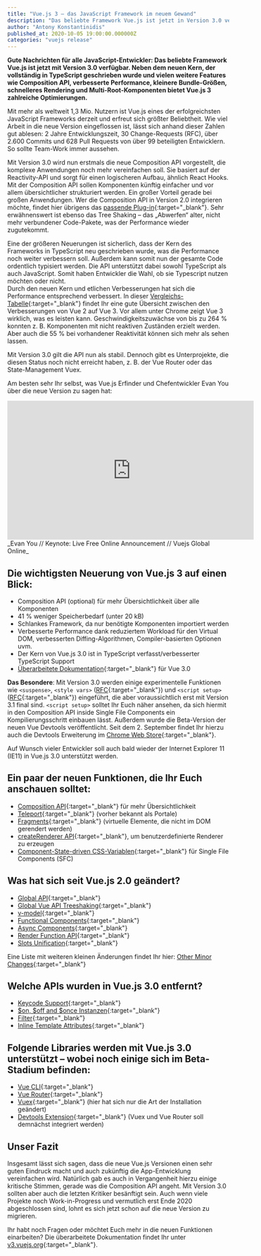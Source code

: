 ```yaml
---
title: "Vue.js 3 – das JavaScript Framework im neuem Gewand"
description: "Das beliebte Framework Vue.js ist jetzt in Version 3.0 verfügbar. Welche Vorteile und Verbesserungen es bietet, erfahrt Ihr hier."
author: "Antony Konstantinidis"
published_at: 2020-10-05 19:00:00.000000Z
categories: "vuejs release"
---
```


**Gute Nachrichten für alle JavaScript-Entwickler: Das beliebte Framework Vue.js ist jetzt mit Version 3.0 verfügbar. 
Neben dem neuen Kern, der vollständig in TypeScript geschrieben wurde und vielen weitere Features wie Composition API, verbesserte Performance, 
kleinere Bundle-Größen, schnelleres Rendering und Multi-Root-Komponenten bietet Vue.js 3 zahlreiche Optimierungen.**

Mit mehr als weltweit 1,3 Mio. Nutzern ist Vue.js eines der erfolgreichsten JavaScript Frameworks derzeit und erfreut sich größter Beliebtheit. 
Wie viel Arbeit in die neue Version eingeflossen ist, lässt sich anhand dieser Zahlen gut ablesen: 
2 Jahre Entwicklungszeit, 30 Change-Requests (RFC), über 2.600 Commits und 628 Pull Requests von über 99 beteiligten Entwicklern. 
So sollte Team-Work immer aussehen.

Mit Version 3.0 wird nun erstmals die neue Composition API vorgestellt, 
die komplexe Anwendungen noch mehr vereinfachen soll. Sie basiert auf der Reactivity-API und sorgt für einen logischeren Aufbau, ähnlich React Hooks. 
Mit der Composition API sollen Komponenten künftig einfacher und vor allem übersichtlicher strukturiert werden. 
Ein großer Vorteil gerade bei großen Anwendungen. Wer die Composition API in Version 2.0 integrieren möchte, findet hier übrigens das [passende Plug-in](https://github.com/vuejs/composition-api){:target="_blank"}.
Sehr erwähnenswert ist ebenso das Tree Shaking – das „Abwerfen“ alter, nicht mehr verbundener Code-Pakete, was der Performance wieder zugutekommt.

Eine der größeren Neuerungen ist sicherlich, dass der Kern des Frameworks in TypeScript neu geschrieben wurde, 
was die Performance noch weiter verbessern soll. Außerdem kann somit nun der gesamte Code ordentlich typisiert werden. 
Die API unterstützt dabei sowohl TypeScript als auch JavaScript. Somit haben Entwickler die Wahl, ob sie Typescript nutzen möchten oder nicht.  
Durch den neuen Kern und etlichen Verbesserungen hat sich die Performance entsprechend verbessert. 
In dieser [Vergleichs-Tabelle](https://docs.google.com/spreadsheets/d/1VJFx-kQ4KjJmnpDXIEaig-cVAAJtpIGLZNbv3Lr4CR0/edit#gid=0){:target="_blank"} findet Ihr eine gute Übersicht zwischen den Verbesserungen von Vue 2 auf Vue 3. 
Vor allem unter Chrome zeigt Vue 3 wirklich, was es leisten kann. Geschwindigkeitszuwächse von bis zu 264 % konnten z. B. Komponenten mit nicht reaktiven Zuständen erzielt werden. Aber auch die 55 % bei vorhandener Reaktivität können sich mehr als sehen lassen.

Mit Version 3.0 gilt die API nun als stabil. 
Dennoch gibt es Unterprojekte, die diesen Status noch nicht erreicht haben, z. B. der Vue Router oder das State-Management Vuex. 

Am besten sehr Ihr selbst, was Vue.js Erfinder und Chefentwickler Evan You über die neue Version zu sagen hat:

<iframe width="560" height="315" src="https://www.youtube.com/embed/Vp5ANvd88x0" frameborder="0" allow="accelerometer; autoplay; clipboard-write; encrypted-media; gyroscope; picture-in-picture" allowfullscreen></iframe>
_Evan You // Keynote: Live Free Online Announcement // Vuejs Global Online_

## Die wichtigsten Neuerung von Vue.js 3 auf einen Blick:

* Composition API (optional) für mehr Übersichtlichkeit über alle Komponenten
* 41 % weniger Speicherbedarf (unter 20 kB)
* Schlankes Framework, da nur benötigte Komponenten importiert werden 
* Verbesserte Performance dank reduziertem Workload für den Virtual DOM, verbesserten Diffing-Algorithmen, Compiler-basierten Optionen uvm.
* Der Kern von Vue.js 3.0 ist in TypeScript verfasst/verbesserter TypeScript Support
* [Überarbeitete Dokumentation](https://v3.vuejs.org/){:target="_blank"} für Vue 3.0

**Das Besondere**: Mit Version 3.0 werden einige experimentelle Funktionen wie `<suspense>`, `<style vars>` ([RFC](https://github.com/vuejs/rfcs/blob/sfc-improvements/active-rfcs/0000-sfc-style-variables.md){:target="_blank"}) und `<script setup>` ([RFC](https://github.com/vuejs/rfcs/blob/sfc-improvements/active-rfcs/0000-sfc-script-setup.md){:target="_blank"}) eingeführt, 
die aber voraussichtlich erst mit Version 3.1 final sind. 
`<script setup>` solltet Ihr Euch näher ansehen, da sich hiermit in den Composition API inside Single File Components ein Kompilierungsschritt einbauen lässt.
Außerdem wurde die Beta-Version der neuen Vue Devtools veröffentlicht. 
Seit dem 2. September findet Ihr hierzu auch die Devtools Erweiterung im [Chrome Web Store](https://chrome.google.com/webstore/detail/vuejs-devtools/ljjemllljcmogpfapbkkighbhhppjdbg){:target="_blank"}. 

Auf Wunsch vieler Entwickler soll auch bald wieder der Internet Explorer 11 (IE11) in Vue.js 3.0 unterstützt werden.

## Ein paar der neuen Funktionen, die Ihr Euch anschauen solltet:

* [Composition API](https://v3.vuejs.org/guide/composition-api-introduction.html){:target="_blank"} für mehr Übersichtlichkeit
* [Teleport](https://v3.vuejs.org/guide/teleport.html){:target="_blank"} (vorher bekannt als Portale)
* [Fragments](https://v3.vuejs.org/guide/migration/fragments.html){:target="_blank"} (virtuelle Elemente, die nicht im DOM gerendert werden)
* [createRenderer API](https://github.com/vuejs/vue-next/tree/master/packages/runtime-core){:target="_blank"}, um benutzerdefinierte Renderer zu erzeugen 
* [Component-State-driven CSS-Variablen](https://github.com/vuejs/rfcs/blob/sfc-improvements/active-rfcs/0000-sfc-style-variables.md){:target="_blank"} für Single File Components (SFC)

## Was hat sich seit Vue.js 2.0 geändert?

* [Global API](https://v3.vuejs.org/guide/migration/global-api.html#a-new-global-api-createapp){:target="_blank"}
* [Global Vue API Treeshaking](https://v3.vuejs.org/guide/migration/global-api-treeshaking.html){:target="_blank"}
* [v-model](https://v3.vuejs.org/guide/migration/v-model.html#overview){:target="_blank"}
* [Functional Components](https://v3.vuejs.org/guide/migration/functional-components.html){:target="_blank"}
* [Async Components](https://v3.vuejs.org/guide/migration/async-components.html){:target="_blank"}
* [Render Function API](https://v3.vuejs.org/guide/migration/render-function-api.html#overview){:target="_blank"}
* [Slots Unification](https://v3.vuejs.org/guide/migration/slots-unification.html){:target="_blank"}

Eine Liste mit weiteren kleinen Änderungen findet Ihr hier: [Other Minor Changes](https://v3.vuejs.org/guide/migration/introduction.html#other-minor-changes){:target="_blank"}

## Welche APIs wurden in Vue.js 3.0 entfernt?
* [Keycode Support](https://v3.vuejs.org/guide/migration/keycode-modifiers.html#overview){:target="_blank"}
* [$on, $off and $once Instanzen](https://v3.vuejs.org/guide/migration/events-api.html#overview){:target="_blank"}
* [Filter](https://v3.vuejs.org/guide/migration/filters.html#overview){:target="_blank"}
* [Inline Template Attributes](https://v3.vuejs.org/guide/migration/inline-template-attribute.html#overview){:target="_blank"}

## Folgende Libraries werden mit Vue.js 3.0 unterstützt – wobei noch einige sich im Beta-Stadium befinden:
* [Vue CLI](https://v3.vuejs.org/guide/migration/introduction.html#vue-cli){:target="_blank"}
* [Vue Router](https://v3.vuejs.org/guide/migration/introduction.html#vue-router){:target="_blank"}
* [Vuex](https://v3.vuejs.org/guide/migration/introduction.html#vuex){:target="_blank"} (hier hat sich nur die Art der Installation geändert)
* [Devtools Extension](https://v3.vuejs.org/guide/migration/introduction.html#devtools-extension){:target="_blank"} (Vuex und Vue Router soll demnächst integriert werden)

## Unser Fazit
Insgesamt lässt sich sagen, dass die neue Vue.js Versionen einen sehr guten Eindruck macht und auch zukünftig die App-Entwicklung vereinfachen wird. 
Natürlich gab es auch in Vergangenheit hierzu einige kritische Stimmen, gerade was die Composition API angeht. 
Mit Version 3.0 sollten aber auch die letzten Kritiker besänftigt sein. 
Auch wenn viele Projekte noch Work-in-Progress und vermutlich erst Ende 2020 abgeschlossen sind, 
lohnt es sich jetzt schon auf die neue Version zu migrieren.

Ihr habt noch Fragen oder möchtet Euch mehr in die neuen Funktionen einarbeiten? Die überarbeitete Dokumentation findet Ihr unter [v3.vuejs.org](https://v3.vuejs.org/){:target="_blank"}.

